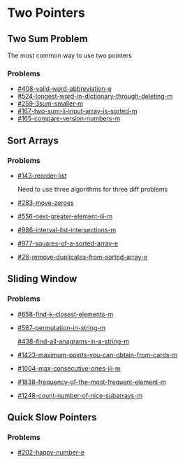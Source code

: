 # Two Pointers

## Two Sum Problem

The most common way to use two pointers

### Problems

* [#408-valid-word-abbreviation-e](../by-number/400-450.md#408-valid-word-abbreviation-e "mention")
* [#524-longest-word-in-dictionary-through-deleting-m](../by-number/500-550.md#524-longest-word-in-dictionary-through-deleting-m "mention")
* [#259-3sum-smaller-m](../by-number/250-300.md#259-3sum-smaller-m "mention")
* [#167-two-sum-ii-input-array-is-sorted-m](../by-number/150-200.md#167-two-sum-ii-input-array-is-sorted-m "mention")
* [#165-compare-version-numbers-m](../by-number/150-200.md#165-compare-version-numbers-m "mention")

## Sort Arrays

### Problems

*   [#143-reorder-list](../by-number/100-150.md#143-reorder-list "mention")<mark style="color:red;background-color:red;"></mark>

    Need to use three algorithms for three diff problems
* [#283-move-zeroes](../by-number/250-300.md#283-move-zeroes "mention")
* [#556-next-greater-element-iii-m](../by-number/550-600.md#556-next-greater-element-iii-m "mention")
* [#986-interval-list-intersections-m](../by-number/950-1000.md#986-interval-list-intersections-m "mention")
* [#977-squares-of-a-sorted-array-e](../by-number/950-1000.md#977-squares-of-a-sorted-array-e "mention")
* [#26-remove-duplicates-from-sorted-array-e](../by-number/0-50.md#26-remove-duplicates-from-sorted-array-e "mention")

## Sliding Window

### Problems

* [#658-find-k-closest-elements-m](../by-number/650-700.md#658-find-k-closest-elements-m "mention")
*   [#567-permutation-in-string-m](../by-number/550-600.md#567-permutation-in-string-m "mention")

    [#438-find-all-anagrams-in-a-string-m](../by-number/400-450.md#438-find-all-anagrams-in-a-string-m "mention")
* [#1423-maximum-points-you-can-obtain-from-cards-m](../by-number/1400-1450.md#1423-maximum-points-you-can-obtain-from-cards-m "mention")
* [#1004-max-consecutive-ones-iii-m](../by-number/1000-1050.md#1004-max-consecutive-ones-iii-m "mention")
* [#1838-frequency-of-the-most-frequent-element-m](../by-number/1800-1850.md#1838-frequency-of-the-most-frequent-element-m "mention")
* [#1248-count-number-of-nice-subarrays-m](../by-number/1200-1250.md#1248-count-number-of-nice-subarrays-m "mention")

## Quick Slow Pointers

### Problems

* [#202-happy-number-e](../by-number/200-250.md#202-happy-number-e "mention")

